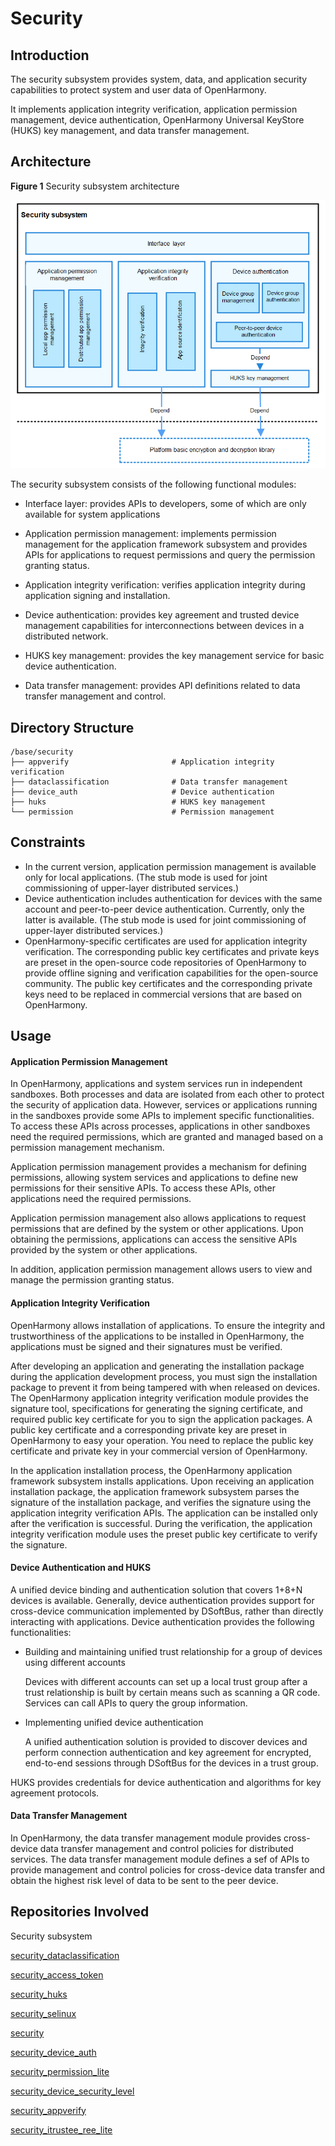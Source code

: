 # Security<a name="EN-US_TOPIC_0000001087014383"></a>


## Introduction<a name="section11660541593"></a>

The security subsystem provides system, data, and application security capabilities to protect system and user data of OpenHarmony.

It implements application integrity verification, application permission management, device authentication, OpenHarmony Universal KeyStore (HUKS) key management, and data transfer management.

## Architecture<a name="section342962219551"></a>

**Figure 1** Security subsystem architecture<a name="fig4460722185514"></a> 

![](figures/security_subsustem_architecture.png)

The security subsystem consists of the following functional modules:

- Interface layer: provides APIs to developers, some of which are only available for system applications

- Application permission management: implements permission management for the application framework subsystem and provides APIs for applications to request permissions and query the permission granting status.

- Application integrity verification: verifies application integrity during application signing and installation.
- Device authentication: provides key agreement and trusted device management capabilities for interconnections between devices in a distributed network.

- HUKS key management: provides the key management service for basic device authentication.

- Data transfer management: provides API definitions related to data transfer management and control.

## Directory Structure<a name="section92711824195113"></a>

```
/base/security
├── appverify                       # Application integrity verification
├── dataclassification              # Data transfer management
├── device_auth                     # Device authentication
├── huks                            # HUKS key management
└── permission                      # Permission management
```

## Constraints<a name="section7715171045219"></a>

-   In the current version, application permission management is available only for local applications. (The stub mode is used for joint commissioning of upper-layer distributed services.)
-   Device authentication includes authentication for devices with the same account and peer-to-peer device authentication. Currently, only the latter is available. (The stub mode is used for joint commissioning of upper-layer distributed services.)
-   OpenHarmony-specific certificates are used for application integrity verification. The corresponding public key certificates and private keys are preset in the open-source code repositories of OpenHarmony to provide offline signing and verification capabilities for the open-source community. The public key certificates and the corresponding private keys need to be replaced in commercial versions that are based on OpenHarmony.

## Usage<a name="section2057642312536"></a>

#### Application Permission Management

In OpenHarmony, applications and system services run in independent sandboxes. Both processes and data are isolated from each other to protect the security of application data. However, services or applications running in the sandboxes provide some APIs to implement specific functionalities. To access these APIs across processes, applications in other sandboxes need the required permissions, which are granted and managed based on a permission management mechanism.

Application permission management provides a mechanism for defining permissions, allowing system services and applications to define new permissions for their sensitive APIs. To access these APIs, other applications need the required permissions.

Application permission management also allows applications to request permissions that are defined by the system or other applications. Upon obtaining the permissions, applications can access the sensitive APIs provided by the system or other applications.

In addition, application permission management allows users to view and manage the permission granting status.

#### Application Integrity Verification

OpenHarmony allows installation of applications. To ensure the integrity and trustworthiness of the applications to be installed in OpenHarmony, the applications must be signed and their signatures must be verified.

After developing an application and generating the installation package during the application development process, you must sign the installation package to prevent it from being tampered with when released on devices. The OpenHarmony application integrity verification module provides the signature tool, specifications for generating the signing certificate, and required public key certificate for you to sign the application packages. A public key certificate and a corresponding private key are preset in OpenHarmony to easy your operation. You need to replace the public key certificate and private key in your commercial version of OpenHarmony.

In the application installation process, the OpenHarmony application framework subsystem installs applications. Upon receiving an application installation package, the application framework subsystem parses the signature of the installation package, and verifies the signature using the application integrity verification APIs. The application can be installed only after the verification is successful. During the verification, the application integrity verification module uses the preset public key certificate to verify the signature.

#### Device Authentication and HUKS

A unified device binding and authentication solution that covers 1+8+N devices is available. Generally, device authentication provides support for cross-device communication implemented by DSoftBus, rather than directly interacting with applications. Device authentication provides the following functionalities:

- Building and maintaining unified trust relationship for a group of devices using different accounts 

  Devices with different accounts can set up a local trust group after a trust relationship is built by certain means such as scanning a QR code. Services can call APIs to query the group information.

- Implementing unified device authentication 

  A unified authentication solution is provided to discover devices and perform connection authentication and key agreement for encrypted, end-to-end sessions through DSoftBus for the devices in a trust group.

HUKS provides credentials for device authentication and algorithms for key agreement protocols.

#### Data Transfer Management

In OpenHarmony, the data transfer management module provides cross-device data transfer management and control policies for distributed services. The data transfer management module defines a sef of APIs to provide management and control policies for cross-device data transfer and obtain the highest risk level of data to be sent to the peer device.

## Repositories Involved<a name="section155556361910"></a>

Security subsystem

[security_dataclassification](https://gitee.com/openharmony/security_dataclassification)

[security_access_token](https://gitee.com/openharmony/security_access_token)

[security_huks](https://gitee.com/openharmony/security_huks)

[security_selinux](https://gitee.com/openharmony/security_selinux)

[security](https://gitee.com/openharmony/security)

[security_device_auth](https://gitee.com/openharmony/security_device_auth)

[security_permission_lite](https://gitee.com/openharmony/security_permission_lite)

[security_device_security_level](https://gitee.com/openharmony/security_device_security_level)

[security_appverify](https://gitee.com/openharmony/security_appverify)

[security_itrustee_ree_lite](https://gitee.com/openharmony/security_itrustee_ree_lite)
